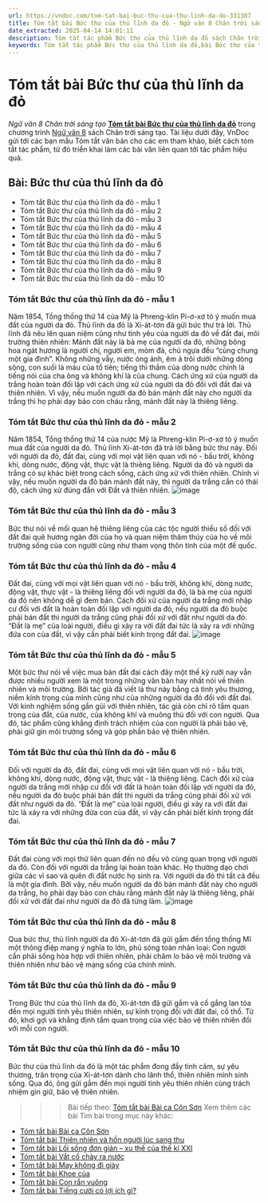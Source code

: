 ```yaml
---
url: https://vndoc.com/tom-tat-bai-buc-thu-cua-thu-linh-da-do-331387
title: Tóm tắt bài Bức thư của thủ lĩnh da đỏ - Ngữ văn 8 Chân trời sáng tạo - VnDoc.com
date_extracted: 2025-04-14 14:01:11
description: Tóm tắt tác phẩm Bức thư của thủ lĩnh da đỏ sách Chân trời sáng tạo giúp quý thầy cô giáo và các bạn học sinh có thêm tài liệu tham khảo.
keywords: Tóm tắt tác phẩm Bức thư của thủ lĩnh da đỏ,bài Bức thư của thủ lĩnh da đỏ,tóm tắt Bức thư của thủ lĩnh da đỏ,Tóm tắt văn bản Bức thư của thủ lĩnh da đỏ,học tốt ngữ văn lớp 8,ngữ văn 8,ngữ văn 8 Chân trời sáng tạo,ngữ văn lớp 8,văn 8 Chân trời sáng tạo,tóm tắt ngữ văn 8 CTST
---
```


# Tóm tắt bài Bức thư của thủ lĩnh da đỏ
 _Ngữ văn 8 Chân trời sáng tạo_
[**Tóm tắt bài Bức thư của thủ lĩnh da đỏ**](<https://vndoc.com/tom-tat-bai-buc-thu-cua-thu-linh-da-do-331387>) trong chương trình [Ngữ văn 8](<https://vndoc.com/ngu-van-lop8>) sách Chân trời sáng tạo. Tài liệu dưới đây, VnDoc gửi tới các bạn mẫu Tóm tắt văn bản cho các em tham khảo, biết cách tóm tắt tác phẩm, từ đó triển khai làm các bài văn liên quan tới tác phẩm hiệu quả.
## **Bài: Bức thư của thủ lĩnh da đỏ**
  * Tóm tắt Bức thư của thủ lĩnh da đỏ - mẫu 1
  * Tóm tắt Bức thư của thủ lĩnh da đỏ - mẫu 2
  * Tóm tắt Bức thư của thủ lĩnh da đỏ - mẫu 3
  * Tóm tắt Bức thư của thủ lĩnh da đỏ - mẫu 4
  * Tóm tắt Bức thư của thủ lĩnh da đỏ - mẫu 5
  * Tóm tắt Bức thư của thủ lĩnh da đỏ - mẫu 6
  * Tóm tắt Bức thư của thủ lĩnh da đỏ - mẫu 7
  * Tóm tắt Bức thư của thủ lĩnh da đỏ - mẫu 8
  * Tóm tắt Bức thư của thủ lĩnh da đỏ - mẫu 9
  * Tóm tắt Bức thư của thủ lĩnh da đỏ - mẫu 10

### **Tóm tắt Bức thư của thủ lĩnh da đỏ - mẫu 1**
Năm 1854, Tổng thống thứ 14 của Mỹ là Phreng-klin Pi-ơ-xơ tỏ ý muốn mua đất của người da đỏ. Thủ lĩnh da đỏ là Xi-át-tơn đã gửi bức thư trả lời. Thủ lĩnh đã nêu lên quan niệm cũng như tình yêu của người da đỏ về đất đai, môi trường thiên nhiên: Mảnh đất này là bà mẹ của người da đỏ, những bông hoa ngát hương là người chị, người em, mỏm đá, chú ngựa đều “cùng chung một gia đình”. Không những vẫy, nước óng ánh, êm ả trôi dưới những dòng sông, con suối là máu của tổ tiên; tiếng thì thầm của dòng nước chính là tiếng nói của cha ông và không khí là của chung. Cách ứng xử của người da trắng hoàn toàn đối lập với cách ứng xử của người da đỏ đối với đất đai và thiên nhiên. Vì vậy, nếu muốn người da đỏ bán mảnh đất này cho người da trắng thì họ phải dạy bảo con cháu rằng, mảnh đất này là thiêng liêng.
### **Tóm tắt Bức thư của thủ lĩnh da đỏ - mẫu 2**
Năm 1854, Tổng thống thứ 14 của nước Mỹ là Phreng-klin Pi-ơ-xơ tỏ ý muốn mua đất của người da đỏ. Thủ lĩnh Xi-át-tơn đã trả lời bằng bức thư này. Đối với người da đỏ, đất đai, cùng với mọi vật liên quan với nó - bầu trời, không khí, dòng nước, động vật, thực vật là thiêng liêng. Người da đỏ và người da trắng có sự khác biệt trong cách sống, cách ứng xử với thiên nhiên. Chính vì vậy, nếu muốn người da đỏ bán mảnh đất này, thì người da trắng cần có thái độ, cách ứng xử đúng đắn với Đất và thiên nhiên.
![image](https://i.vdoc.vn/data/image/2024/11/12/b7-1682064286.jpg)
### **Tóm tắt Bức thư của thủ lĩnh da đỏ - mẫu 3**
Bức thư nói về mối quan hệ thiêng liêng của các tộc người thiểu số đối với đất đai quê hương ngàn đời của họ và quan niệm thâm thúy của họ về môi trường sống của con người cũng như tham vọng thôn tính của một đế quốc.
### **Tóm tắt Bức thư của thủ lĩnh da đỏ - mẫu 4**
Đất đai, cùng với mọi vật liên quan với nó - bầu trời, không khí, dòng nước, động vật, thực vật - là thiêng liêng đối với người da đỏ, là bà mẹ của người da đỏ nên không dễ gì đem bán. Cách đối xử của người da trắng mới nhập cư đối với đất là hoàn toàn đối lập với người da đỏ, nếu người da đỏ buộc phải bán đất thì người da trắng cũng phải đối xử với đất như người da đỏ. “Đất là mẹ” của loài người, điều gì xảy ra với đất đai tức là xảy ra với những đứa con của đất, vì vậy cần phải biết kính trọng đất đai.
![image](https://i.vdoc.vn/data/image/2024/11/12/b8-1682064295.jpg)
### **Tóm tắt Bức thư của thủ lĩnh da đỏ - mẫu 5**
Một bức thư nói về việc mua bán đất đai cách đây một thế kỷ rưỡi nay vẫn được nhiều người xem là một trong những văn bản hay nhất nói về thiên nhiên và môi trường. Bởi tác giả đã viết lá thư này bằng cả tình yêu thương, niềm kính trọng của mình cũng như của những người da đỏ đối với đất đai. Với kinh nghiệm sống gần gũi với thiên nhiên, tác giả còn chỉ rõ tầm quan trọng của đất, của nước, của không khí và muông thú đối với con người. Qua đó, tác phẩm cũng khẳng định trách nhiệm của con người là phải bảo vệ, phải giữ gìn môi trường sống và góp phần bảo vệ thiên nhiên.
### **Tóm tắt Bức thư của thủ lĩnh da đỏ - mẫu 6**
Đối với người da đỏ, đất đai, cùng với mọi vật liên quan với nó - bầu trời, không khí, dòng nước, động vật, thực vật - là thiêng liêng. Cách đối xử của người da trắng mới nhập cư đối với đất là hoàn toàn đối lập với người da đỏ, nếu người da đỏ buộc phải bán đất thì người da trắng cũng phải đối xử với đất như người da đỏ. “Đất là mẹ” của loài người, điều gì xảy ra với đất đai tức là xảy ra với những đứa con của đất, vì vậy cần phải biết kính trọng đất đai.
### **Tóm tắt Bức thư của thủ lĩnh da đỏ - mẫu 7**
Đất đai cùng với mọi thứ liên quan đến nó đều vô cùng quan trọng với người da đỏ. Còn đối với người da trắng lại hoàn toàn khác. Họ thường dạo chơi giữa các vì sao và quên đi đất nước họ sinh ra. Với người da đỏ thì tất cả đều là một gia đình. Bởi vậy, nếu muốn người da đỏ bán mảnh đất này cho người da trắng, họ phải dạy bảo con cháu rằng mảnh đất này là thiêng liêng, phải đối xử với đất đai như người da đỏ đã từng làm.
![image](https://i.vdoc.vn/data/image/2024/11/12/b6-1682064279.jpg)
### **Tóm tắt Bức thư của thủ lĩnh da đỏ - mẫu 8**
Qua bức thư, thủ lĩnh người da đỏ Xi-át-tơn đã gửi gắm đến tổng thống Mĩ một thông điệp mang ý nghĩa to lớn, phủ sóng toàn nhân loại: Con người cần phải sống hòa hợp với thiên nhiên, phải chăm lo bảo vệ môi trường và thiên nhiên như bảo vệ mạng sống của chính mình.
### **Tóm tắt Bức thư của thủ lĩnh da đỏ - mẫu 9**
Trong Bức thư của thủ lĩnh da đỏ, Xi-át-tơn đã gửi gắm và cố gắng lan tỏa đến mọi người tình yêu thiên nhiên, sự kính trọng đối với đất đai, cố thổ. Từ đó, khơi gợi và khẳng định tầm quan trọng của việc bảo vệ thiên nhiên đối với mỗi con người.
### **Tóm tắt Bức thư của thủ lĩnh da đỏ - mẫu 10**
Bức thư của thủ lĩnh da đỏ là một tác phẩm đong đầy tình cảm, sự yêu thương, trân trọng của Xi-át-tơn dành cho lãnh thổ, thiên nhiên mình sinh sống. Qua đó, ông gửi gắm đến mọi người tình yêu thiên nhiên cùng trách nhiệm gìn giữ, bảo vệ thiên nhiên.
>>> Bài tiếp theo: [Tóm tắt bài Bài ca Côn Sơn](<https://vndoc.com/tom-tat-bai-bai-ca-con-son-331388>)
Xem thêm các bài Tìm bài trong mục này khác:
  * [Tóm tắt bài Bài ca Côn Sơn](</tom-tat-bai-bai-ca-con-son-331388>)
  * [Tóm tắt bài Thiên nhiên và hồn người lúc sang thu](</tom-tat-bai-thien-nhien-va-hon-nguoi-luc-sang-thu-331390>)
  * [Tóm tắt bài Lối sống đơn giản – xu thế của thế kỉ XXI](</tom-tat-bai-loi-song-don-gian-xu-the-cua-the-ki-xxi-331391>)
  * [Tóm tắt bài Vắt cổ chày ra nước](</tom-tat-bai-vat-co-chay-ra-nuoc-331394>)
  * [Tóm tắt bài May không đi giày](</tom-tat-bai-may-khong-di-giay-331396>)
  * [Tóm tắt bài Khoe của](</tom-tat-bai-khoe-cua-331398>)
  * [Tóm tắt bài Con rắn vuông](</tom-tat-bai-con-ran-vuong-331400>)
  * [Tóm tắt bài Tiếng cười có lợi ích gì?](</tom-tat-bai-tieng-cuoi-co-loi-ich-gi-331407>)

